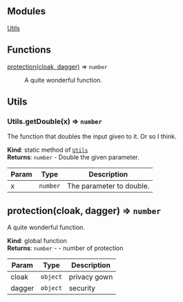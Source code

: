 ## Modules

<dl>
<dt><a href="#module_Utils">Utils</a></dt>
<dd></dd>
</dl>

## Functions

<dl>
<dt><a href="#protection">protection(cloak, dagger)</a> ⇒ <code>number</code></dt>
<dd><p>A quite wonderful function.</p>
</dd>
</dl>

<a name="module_Utils"></a>

## Utils
<a name="module_Utils.getDouble"></a>

### Utils.getDouble(x) ⇒ <code>number</code>
The function that doubles the input given to it. Or so I think.

**Kind**: static method of [<code>Utils</code>](#module_Utils)  
**Returns**: <code>number</code> - Double the given parameter.  

| Param | Type | Description |
| --- | --- | --- |
| x | <code>number</code> | The parameter to double. |

<a name="protection"></a>

## protection(cloak, dagger) ⇒ <code>number</code>
A quite wonderful function.

**Kind**: global function  
**Returns**: <code>number</code> - - number of protection  

| Param | Type | Description |
| --- | --- | --- |
| cloak | <code>object</code> | privacy gown |
| dagger | <code>object</code> | security |

